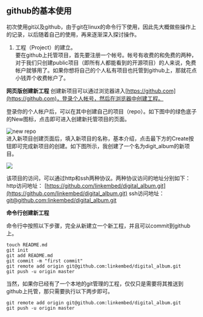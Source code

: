 ## github的基本使用

初次使用git以及github，由于git在linux的命令行下使用，因此先大概做些操作上的记录，以后随着自己的使用，再来逐渐深入探讨操作。  

1. 工程（Project）的建立。  
要在github上托管项目，首先要注册一个帐号。帐号有收费的和免费的两种，对于我们只创建public项目（即所有人都能看到的开源项目）的人来说，免费帐户就够用了。如果你想将自己的个人私有项目也托管到github上，那就花点小钱弄个收费帐户了。  
 
**网页版创建新工程**
创建新项目可以通过浏览器进入[https://github.com](https://github.com)，登录个人帐号，然后在浏览器中创建工程。

登录你的个人帐户后，可以在其中创建自己的项目（repo）。如下图中的绿色底子的New图标，点击即可进入创建新托管项目的页面。   

![new repo](http://i.imgur.com/PVy2nLA.png)  
进入新项目创建页面后，填入新项目的名称，基本介绍，点击最下方的Create按钮即可完成新项目的创建。如下图所示，我创建了一个名为digit_album的新项目。

![](http://i.imgur.com/J0ZHJ1n.png)

该项目的访问，可以通过http和ssh两种协议。两种协议访问的地址分别如下：  
http访问地址： [https://github.com/linkembed/digital_album.git](https://github.com/linkembed/digital_album.git)
ssh访问地址： [git@github.com:linkembed/digital_album.git](git@github.com:linkembed/digital_album.git)

**命令行创建新工程**

命令行中按照以下步骤，完全从新建立一个新工程，并且可以commit到github上。  
```cmdline
touch README.md
git init
git add README.md
git commit -m "first commit"
git remote add origin git@github.com:linkembed/digital_album.git
git push -u origin master
```

当然，如果你已经有了一个本地的git管理的工程，仅仅只是需要将其推送到github上托管，那只需要执行以下两步即可。
```cmdline
git remote add origin git@github.com:linkembed/digital_album.git
git push -u origin master
```